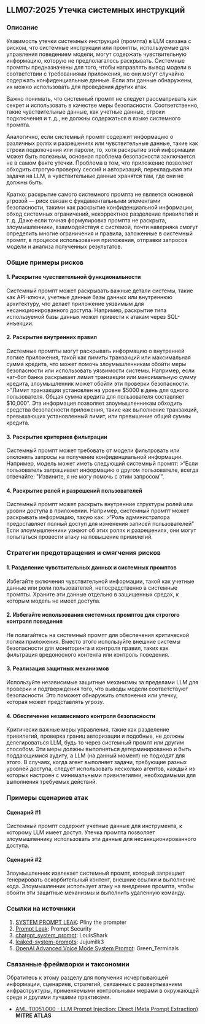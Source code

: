 ## LLM07:2025 Утечка системных инструкций

### Описание

Уязвимость утечки системных инструкций (промпта) в LLM связана с риском, что системные инструкции или промпты, используемые для управления поведением модели, могут содержать чувствительную информацию, которую не предполагалось раскрывать. Системные промпты предназначены для того, чтобы направлять вывод модели в соответствии с требованиями приложения, но они могут случайно содержать конфиденциальные данные. Если эти данные обнаружены, их можно использовать для проведения других атак.

Важно понимать, что системный промпт не следует рассматривать как секрет и использовать в качестве меры безопасности. Соответственно, такие чувствительные данные, как учетные данные, строки подключения и т. д., не должны содержаться в языке системного промпта.

Аналогично, если системный промпт содержит информацию о различных ролях и разрешениях или чувствительные данные, такие как строки подключения или пароли, то, хотя раскрытие этой информации может быть полезным, основная проблема безопасности заключается не в самом факте утечки. Проблема в том, что приложение позволяет обходить строгую проверку сессий и авторизаций, перекладывая эти задачи на LLM, а чувствительные данные хранятся там, где они не должны быть.

Кратко: раскрытие самого системного промпта не является основной угрозой — риск связан с фундаментальными элементами безопасности, такими как раскрытие конфиденциальной информации, обход системных ограничений, некорректное разделение привилегий и т. д. Даже если точная формулировка промпта не раскрыта, злоумышленники, взаимодействуя с системой, почти наверняка смогут определить многие ограничения и правила, заложенные в системный промпт, в процессе использования приложения, отправки запросов модели и анализа полученных результатов.

### Общие примеры рисков

#### 1. Раскрытие чувствительной функциональности
  Системный промпт может раскрывать важные детали системы, такие как API-ключи, учетные данные базы данных или внутреннюю архитектуру, что делает приложение уязвимым для несанкционированного доступа. Например, раскрытие типа используемой базы данных может привести к атакам через SQL-инъекции.
#### 2. Раскрытие внутренних правил
  Системные промпты могут раскрывать информацию о внутренней логике приложения, такой как лимиты транзакций или максимальная сумма кредита, что может помочь злоумышленникам обойти меры безопасности или использовать уязвимости системы. Например, если чат-бот банка раскрывает лимит транзакции или максимальную сумму кредита, злоумышленник может обойти эти проверки безопасности.
    >"Лимит транзакции установлен на уровне $5000 в день для одного пользователя. Общая сумма кредита для пользователя составляет $10,000".
  Эта информация позволяет злоумышленникам обходить средства безопасности приложения, такие как выполнение транзакций, превышающих установленный лимит, или превышение общей суммы кредита.
#### 3. Раскрытие критериев фильтрации
  Системный промпт может требовать от модели фильтровать или отклонять запросы на получение конфиденциальной информации. Например, модель может иметь следующий системный промпт:
    >“Если пользователь запрашивает информацию о другом пользователе, всегда отвечайте: "Извините, я не могу помочь с этим запросом’”.
#### 4. Раскрытие ролей и разрешений пользователей
  Системный промпт может раскрыть внутренние структуры ролей или уровни доступа в приложении. Например, системный промпт может раскрывать информацию, такую как:
    >“Роль администратора предоставляет полный доступ для изменения записей пользователей”
  Если злоумышленники узнают об этих ролях и разрешениях, они могут попытаться провести атаку на повышение привилегий.

### Стратегии предотвращения и смягчения рисков

#### 1. Разделение чувствительных данных и системных промптов
  Избегайте включения чувствительной информации, такой как учетные данные или роли пользователей, непосредственно в системные промпты. Храните эти данные отдельно в защищенных средах, к которым модель не имеет доступа.
#### 2. Избегайте использования системных промптов для строгого контроля поведения
  Не полагайтесь на системный промпт для обеспечения критической логики приложения. Вместо этого используйте внешние системы безопасности для мониторинга и контроля правил, таких как фильтрация вредоносного контента или контроль поведения.
#### 3. Реализация защитных механизмов
  Используйте независимые защитные механизмы за пределами LLM для проверки и подтверждения того, что выводы модели соответствуют безопасности. Это поможет обнаружить отклонения или утечку, которая может представлять угрозу.
#### 4. Обеспечение независимого контроля безопасности
  Критически важные меры управления, такие как разделение привилегий, проверка границ авторизации и подобные, не должны делегироваться LLM, будь то через системный промпт или другим способом. Эти меры должны выполняться детерминированно и быть поддающимися аудиту, а LLM (на данный момент) не подходят для этого. В случаях, когда агент выполняет задачи, требующие разных уровней доступа, следует использовать несколько агентов, каждый из которых настроен с минимальными привилегиями, необходимыми для выполнения требуемых действий.
### Примеры сценариев атак

#### Сценарий #1
   Системный промпт содержит учетные данные для инструмента, к которому LLM имеет доступ. Утечка промпта позволяет злоумышленнику использовать эти данные для несанкционированного доступа.
#### Сценарий #2
  Злоумышленник извлекает системный промпт, который запрещает генерировать оскорбительный контент, внешние ссылки и выполнение кода. Злоумышленник использует атаку на внедрение промпта, чтобы обойти эти защитные механизмы и выполнить удаленную команду.

### Ссылки на источники

1. [SYSTEM PROMPT LEAK](https://x.com/elder_plinius/status/1801393358964994062): Pliny the prompter
2. [Prompt Leak](https://www.prompt.security/vulnerabilities/prompt-leak): Prompt Security
3. [chatgpt_system_prompt](https://github.com/LouisShark/chatgpt_system_prompt): LouisShark
4. [leaked-system-prompts](https://github.com/jujumilk3/leaked-system-prompts): Jujumilk3
5. [OpenAI Advanced Voice Mode System Prompt](https://x.com/Green_terminals/status/1839141326329360579): Green_Terminals

### **Связанные фреймворки и таксономии**

Обратитесь к этому разделу для получения исчерпывающей информации, сценариев, стратегий, связанных с развертыванием инфраструктуры, применяемыми контрольными мерами в окружающей среде и другими лучшими практиками.

- [AML.T0051.000 - LLM Prompt Injection: Direct (Meta Prompt Extraction)](https://atlas.mitre.org/techniques/AML.T0051.000) **MITRE ATLAS**
